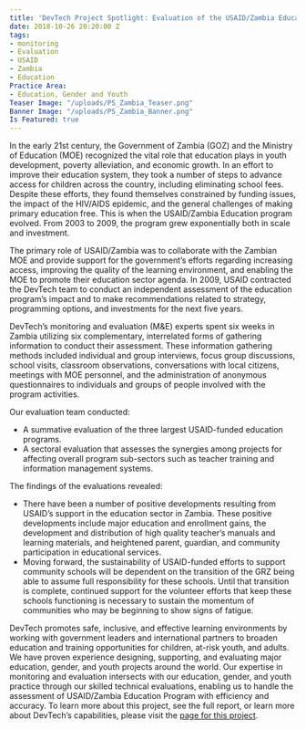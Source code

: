 ```yaml
---
title: 'DevTech Project Spotlight: Evaluation of the USAID/Zambia Education Program'
date: 2018-10-26 20:20:00 Z
tags:
- monitoring
- Evaluation
- USAID
- Zambia
- Education
Practice Area:
- Education, Gender and Youth
Teaser Image: "/uploads/PS_Zambia_Teaser.png"
Banner Image: "/uploads/PS_Zambia_Banner.png"
Is Featured: true
---
```


In the early 21st century, the Government of Zambia (GOZ) and the Ministry of Education (MOE) recognized the vital role that education plays in youth development, poverty alleviation, and economic growth. In an effort to improve their education system, they took a number of steps to advance access for children across the country, including eliminating school fees. Despite these efforts, they found themselves constrained by funding issues, the impact of the HIV/AIDS epidemic, and the general challenges of making primary education free. This is when the USAID/Zambia Education program evolved. From 2003 to 2009, the program grew exponentially both in scale and investment. 

The primary role of USAID/Zambia was to collaborate with the Zambian MOE and provide support for the government’s efforts regarding increasing access, improving the quality of the learning environment, and enabling the MOE to promote their education sector agenda. In 2009, USAID contracted the DevTech team to conduct an independent assessment of the education program’s impact and to make recommendations related to strategy, programming options, and investments for the next five years.

DevTech’s monitoring and evaluation (M&E) experts spent six weeks in Zambia utilizing six complementary, interrelated forms of gathering information to conduct their assessment. These information gathering methods included individual and group interviews, focus group discussions, school visits, classroom observations, conversations with local citizens,
meetings with MOE personnel, and the administration of anonymous questionnaires to individuals and groups of people involved with the program activities.  

Our evaluation team conducted: 

* A summative evaluation of the three largest USAID-funded education programs.
* A sectoral evaluation that assesses the synergies among projects for affecting overall program sub-sectors such as teacher training and information management systems.

The findings of the evaluations revealed:

* There have been a number of positive developments resulting from USAID’s support in the education sector in Zambia. These positive developments include major education and enrollment gains, the development and distribution of high quality teacher’s manuals and learning materials, and heightened parent, guardian, and community participation in educational services.
* Moving forward, the sustainability of USAID-funded efforts to support community schools will be dependent on the transition of the GRZ being able to assume full responsibility for these schools. Until that transition is complete, continued support for the volunteer efforts that keep these schools functioning is necessary to sustain the momentum of communities who may be beginning to show signs of fatigue. 

DevTech promotes safe, inclusive, and effective learning environments by working with government leaders and international partners to broaden education and training opportunities for children, at-risk youth, and adults. We have proven experience designing, supporting, and evaluating major education, gender, and youth projects around the world. Our expertise in monitoring and evaluation intersects with our education, gender, and youth practice through our skilled technical evaluations, enabling us to handle the assessment of USAID/Zambia Education Program with efficiency and accuracy. To learn more about this project, see the full report, or learn more about DevTech’s capabilities, please visit the [page for this project](http://devtechsys.com/projects/Evaluation-of-the-USAIDZambia/).  
